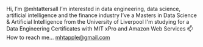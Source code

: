 Hi, I’m @mhtattersall
I’m interested in data engineering, data science, artificial intelligence and the finance industry
I’ve a Masters in Data Science & Artificial Intelligence from the University of Liverpool
I'm studying for a Data Engineering Certificates with MIT xPro and Amazon Web Services
📫 How to reach me... mhtapple@gmail.com

<!---
mhtattersall/mhtattersall is a ✨ special ✨ repository because its `README.md` (this file) appears on your GitHub profile.
You can click the Preview link to take a look at your changes.
--->

